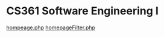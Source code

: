 CS361 Software Engineering I
=====
<a href ="http://web.engr.oregonstate.edu/~phommata/cs361/homepage.php">hompeage.php</a>
<a href ="http://web.engr.oregonstate.edu/~phommata/cs361/homepageFilter.php">homepageFilter.php</a>

